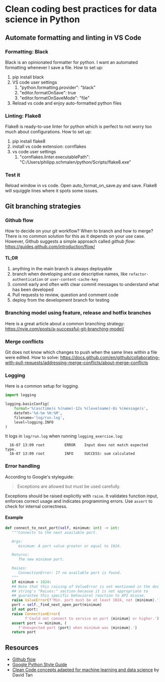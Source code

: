 # Clean coding best practices for data science in Python
## Automate formatting and linting in VS Code

### Formatting: Black

Black is an opinionated formatter for python. I want an automated formatting whenever I save a file. How to set up: 

1. pip install black
2. VS code user settings
   1. "python.formatting.provider": "black"
   2. "editor.formatOnSave": true
   3. "editor.formatOnSaveMode": "file"
3. Reload vs code and enjoy auto-formatted python files

### Linting: Flake8 

Flake8 is ready-to-use linter for python which is perfect to not worry too much about configurations. How to set up:

1. pip install flake8
2. install vs code extension: cornflakes
3. vs code user settings
   1. "cornflakes.linter.executablePath": "C:/Users/philipp.schmalen/python/Scripts/flake8.exe"

### Test it

Reload window in vs code. Open auto_format_on_save.py and save. Flake8 will squiggle lines where it spots some issues. 

## Git branching strategies

### Github flow

How to decide on your git workflow? When to branch and how to merge? There is no common solution for this as it depends on your use case. However, Github suggests a simple approach called *github flow*: https://guides.github.com/introduction/flow/

#### TL;DR

1. anything in the main branch is always deployable
2. branch when developing and use descriptive names, like `refactor-authentication` or `user-content-cache-key`
4. commit early and often with clear commit messages to understand what has been developed
5. Pull requests to review, question and comment code
6. deploy from the development branch for testing

### Branching model using feature, release and hotfix branches

Here is a great article about a common branching strategy: https://nvie.com/posts/a-successful-git-branching-model/

### Merge conflicts

Git does not know which changes to push when the same lines within a file were edited. How to solve: https://docs.github.com/en/github/collaborating-with-pull-requests/addressing-merge-conflicts/about-merge-conflicts

### Logging

Here is a common setup for logging. 

```python
import logging

logging.basicConfig(
    format='%(asctime)s %(name)-12s %(levelname)-8s %(message)s',
    datefmt='%d-%m %H:%M',
    filename='log/run.log',
    level=logging.INFO
)
```

It logs in `log/run.log` when running `logging_exercise.log`:

      16-07 13:09 root         ERROR    Input does not match expected type.
      16-07 13:09 root         INFO     SUCCESS: sum calculated


### Error handling

According to Google's styleguide: 

> Exceptions are allowed but must be used carefully. 

Exceptions should be raised explicitly with `raise`. It validates function input, enforces correct usage and indicates programming errors. Use `assert` to check for internal correctness. 

#### Example

```python
def connect_to_next_port(self, minimum: int) -> int:
   """Connects to the next available port.

   Args:
      minimum: A port value greater or equal to 1024.

   Returns:
      The new minimum port.

   Raises:
      ConnectionError: If no available port is found.
   """
   if minimum < 1024:
   ## Note that this raising of ValueError is not mentioned in the doc
   ## string's "Raises:" section because it is not appropriate to
   ## guarantee this specific behavioral reaction to API misuse.
   raise ValueError(f'Min. port must be at least 1024, not {minimum}.')
   port = self._find_next_open_port(minimum)
   if not port:
   raise ConnectionError(
         f'Could not connect to service on port {minimum} or higher.')
   assert port >= minimum, (
      f'Unexpected port {port} when minimum was {minimum}.')
   return port
```



## Resources

* [Github flow](https://guides.github.com/introduction/flow/)
* [Google Python Style Guide](https://google.github.io/styleguide/pyguide.html#s3.10.2-error-messages)
* [Clean Code concepts adapted for machine learning and data science](https://github.com/davified/clean-code-ml) by David Tan